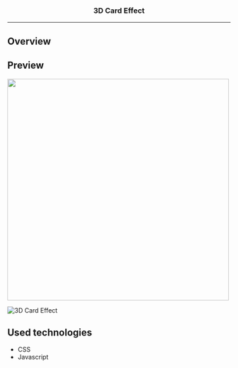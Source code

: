 <p align="center">
  <h3 align="center">3D Card Effect</h3>
</p>

---

## Overview



## Preview

<img src="./preview.gif" height="500">

![3D Card Effect](./preview.png)

## Used technologies

- CSS
- Javascript
